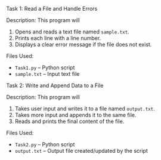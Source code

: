 Task 1: Read a File and Handle Errors

Description:
This program will

1. Opens and reads a text file named `sample.txt`.
2. Prints each line with a line number.
3. Displays a clear error message if the file does not exist.

Files Used:

- `Task1.py` – Python script
- `sample.txt` – Input text file

Task 2: Write and Append Data to a File

Description:
This program will

1. Takes user input and writes it to a file named `output.txt`.
2. Takes more input and appends it to the same file.
3. Reads and prints the final content of the file.

Files Used:

- `Task2.py` – Python script
- `output.txt` – Output file created/updated by the script
